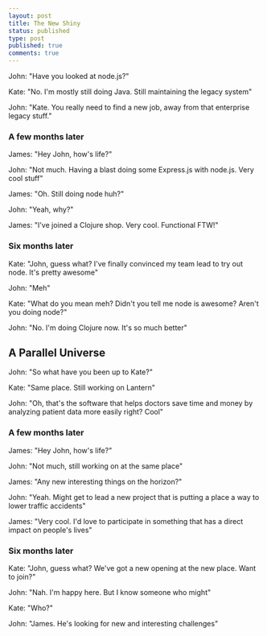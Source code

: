 ```yaml
---
layout: post
title: The New Shiny
status: published
type: post
published: true
comments: true
---
```


John: "Have you looked at node.js?"

Kate: "No. I'm mostly still doing Java. Still maintaining the legacy system"

John: "Kate. You really need to find a new job, away from that enterprise legacy stuff."

### A few months later

James: "Hey John, how's life?"

John: "Not much. Having a blast doing some Express.js with node.js. Very cool stuff"

James: "Oh. Still doing node huh?"

John: "Yeah, why?"

James: "I've joined a Clojure shop. Very cool. Functional FTW!"

### Six months later

Kate: "John, guess what? I've finally convinced my team lead to try out node. It's pretty awesome"

John: "Meh"

Kate: "What do you mean meh? Didn't you tell me node is awesome? Aren't you doing node?"

John: "No. I'm doing Clojure now. It's so much better"


## A Parallel Universe

John: "So what have you been up to Kate?"

Kate: "Same place. Still working on Lantern"

John: "Oh, that's the software that helps doctors save time and money by analyzing patient data more easily right? Cool"

### A few months later

James: "Hey John, how's life?"

John: "Not much, still working on at the same place"

James: "Any new interesting things on the horizon?"

John: "Yeah. Might get to lead a new project that is putting a place a way to lower traffic accidents"

James: "Very cool. I'd love to participate in something that has a direct impact on people's lives"

### Six months later

Kate: "John, guess what? We've got a new opening at the new place. Want to join?"

John: "Nah. I'm happy here. But I know someone who might"

Kate: "Who?"

John: "James. He's looking for new and interesting challenges"
